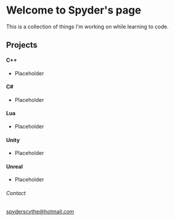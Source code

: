# Welcome to Spyder's page
This is a collection of things I'm working on while learning to code.

## Projects

#### C++

- Placeholder

#### C#

- Placeholder

#### Lua

- Placeholder

#### Unity

- Placeholder

#### Unreal

- Placeholder

###### Contact

<spyderscythe@hotmail.com>
